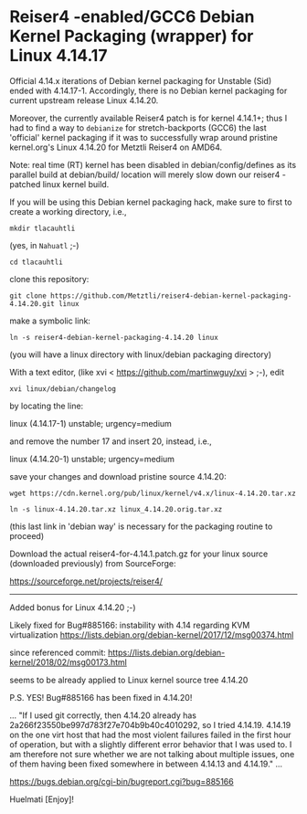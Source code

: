 Reiser4 -enabled/GCC6 Debian Kernel Packaging (wrapper) for Linux 4.14.17
=========================================================================


Official 4.14.x iterations of Debian kernel packaging for Unstable (Sid) ended with 4.14.17-1.
 Accordingly, there is no Debian kernel packaging for current upstream release Linux 4.14.20.

 Moreover, the currently available Reiser4 patch is for kernel 4.14.1+; thus I had to find a way
 to `debianize` for stretch-backports (GCC6) the last 'official' kernel packaging if it was to
 successfully wrap around pristine kernel.org's Linux 4.14.20 for Metztli Reiser4 on AMD64.

Note: real time (RT) kernel has been disabled in debian/config/defines as its parallel build at
	debian/build/ location will merely slow down our reiser4 -patched linux kernel build.


If you will be using this Debian kernel packaging hack, make sure to first to create a working
 directory, i.e.,
 
`mkdir tlacauhtli`

(yes, in `Nahuatl` ;-)

`cd tlacauhtli`

clone this repository:

`git clone https://github.com/Metztli/reiser4-debian-kernel-packaging-4.14.20.git linux`

make a symbolic link:
 
`ln -s reiser4-debian-kernel-packaging-4.14.20 linux`

(you will have a linux directory with linux/debian packaging directory)

With a text editor, (like xvi < https://github.com/martinwguy/xvi > ;-),
 edit
 
`xvi linux/debian/changelog`

 by locating the line:

linux (4.14.17-1) unstable; urgency=medium

and remove the number 17 and insert 20, instead, i.e.,

linux (4.14.20-1) unstable; urgency=medium

save your changes and download pristine source 4.14.20: 

`wget https://cdn.kernel.org/pub/linux/kernel/v4.x/linux-4.14.20.tar.xz`

`ln -s linux-4.14.20.tar.xz linux_4.14.20.orig.tar.xz`

(this last link in 'debian way' is necessary for the packaging routine to proceed)

Download the actual reiser4-for-4.14.1.patch.gz for your linux source (downloaded previously)
from SourceForge: 

https://sourceforge.net/projects/reiser4/

-------------------------------------------------

Added bonus for Linux 4.14.20 ;-)

Likely fixed for Bug#885166: instability with 4.14 regarding KVM virtualization
https://lists.debian.org/debian-kernel/2017/12/msg00374.html

since referenced commit:
https://lists.debian.org/debian-kernel/2018/02/msg00173.html

seems to be already applied to Linux kernel source tree 4.14.20

P.S. YES! Bug#885166 has been fixed in 4.14.20!

...
"If I used git correctly, then 4.14.20 already has
2a266f23550be997d783f27e704b9b40c4010292, so I tried 4.14.19. 4.14.19 on
the one virt host that had the most violent failures failed in the first
hour of operation, but with a slightly different error behavior that I
was used to. I am therefore not sure whether we are not talking about
multiple issues, one of them having been fixed somewhere in between
4.14.13 and 4.14.19."
...

https://bugs.debian.org/cgi-bin/bugreport.cgi?bug=885166

Huelmati [Enjoy]!

